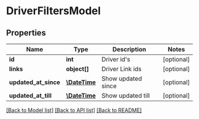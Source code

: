 # DriverFiltersModel

## Properties
Name | Type | Description | Notes
------------ | ------------- | ------------- | -------------
**id** | **int** | Driver id&#39;s | [optional] 
**links** | **object[]** | Driver Link ids | [optional] 
**updated_at_since** | [**\DateTime**](\DateTime.md) | Show updated since | [optional] 
**updated_at_till** | [**\DateTime**](\DateTime.md) | Show updated till | [optional] 

[[Back to Model list]](../README.md#documentation-for-models) [[Back to API list]](../README.md#documentation-for-api-endpoints) [[Back to README]](../README.md)


